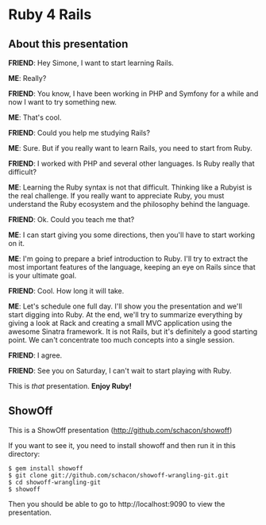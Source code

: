 # Ruby 4 Rails

## About this presentation

**FRIEND**: Hey Simone, I want to start learning Rails.

**ME**: Really?

**FRIEND**: You know, I have been working in PHP and Symfony for a while and now I want to try something new.

**ME**: That's cool.

**FRIEND**: Could you help me studying Rails?

**ME**: Sure. But if you really want to learn Rails, you need to start from Ruby.

**FRIEND**: I worked with PHP and several other languages. Is Ruby really that difficult?

**ME**: Learning the Ruby syntax is not that difficult. Thinking like a Rubyist is the real challenge. If you really want to appreciate Ruby, you must understand the Ruby ecosystem and the philosophy behind the language.

**FRIEND**: Ok. Could you teach me that?

**ME**: I can start giving you some directions, then you'll have to start working on it.

**ME**: I'm going to prepare a brief introduction to Ruby. I'll try to extract the most important features of the language, keeping an eye on Rails since that is your ultimate goal.

**FRIEND**: Cool. How long it will take.

**ME**: Let's schedule one full day. I'll show you the presentation and we'll start digging into Ruby. At the end, we'll try to summarize everything by giving a look at Rack and creating a small MVC application using the awesome Sinatra framework. It is not Rails, but it's definitely a good starting point. We can't concentrate too much concepts into a single session.

**FRIEND**: I agree.

**FRIEND**: See you on Saturday, I can't wait to start playing with Ruby.


This is *that* presentation. **Enjoy Ruby!**


## ShowOff

This is a ShowOff presentation (http://github.com/schacon/showoff)

If you want to see it, you need to install showoff and then run
it in this directory:

    $ gem install showoff
    $ git clone git://github.com/schacon/showoff-wrangling-git.git
    $ cd showoff-wrangling-git
    $ showoff

Then you should be able to go to http://localhost:9090 to view the
presentation.
